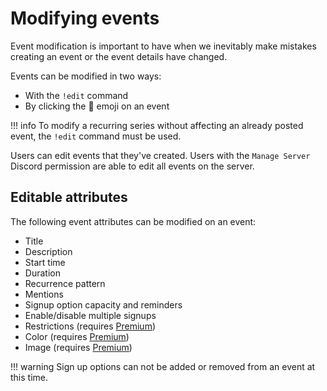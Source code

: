 # Modifying events

Event modification is important to have when we inevitably make mistakes
creating an event or the event details have changed.

Events can be modified in two ways:

- With the `!edit` command
- By clicking the :pencil: emoji on an event

!!! info
    To modify a recurring series without affecting an already posted event, the
    `!edit` command must be used.

Users can edit events that they've created. Users with the `Manage Server`
Discord permission are able to edit all events on the server.

## Editable attributes

The following event attributes can be modified on an event:

- Title
- Description
- Start time
- Duration
- Recurrence pattern
- Mentions
- Signup option capacity and reminders
- Enable/disable multiple signups
- Restrictions (requires [Premium](https://apollo.fyi/premium))
- Color (requires [Premium](https://apollo.fyi/premium))
- Image (requires [Premium](https://apollo.fyi/premium))

!!! warning
    Sign up options can not be added or removed from an event at this time.
